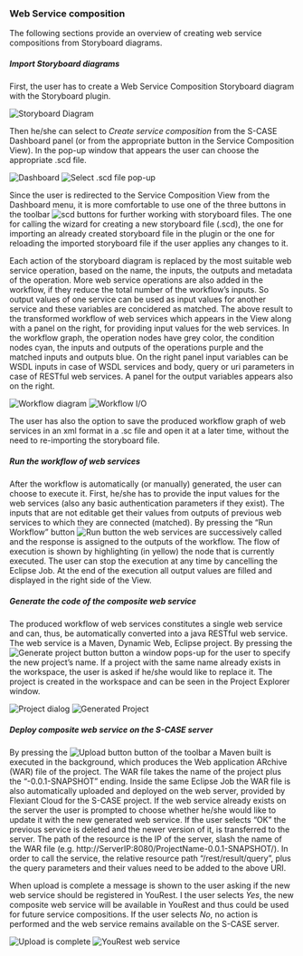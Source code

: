 ### Web Service composition

The following sections provide an overview of creating web service compositions from Storyboard diagrams.

##### Import Storyboard diagrams

First, the user has to create a Web Service Composition Storyboard diagram with the Storyboard plugin.

![Storyboard Diagram](wsc_images/storyboardDiagram.png)

Then he/she can select to *Create service composition* from the S-CASE Dashboard panel (or from the appropriate button in the Service Composition View). In the pop-up window that appears the user can choose the appropriate .scd file. 

![Dashboard](wsc_images/dashboard.bmp)
![Select .scd file pop-up](wsc_images/selectscd.png)

Since the user is redirected to the Service Composition View from the Dashboard menu, it is more comfortable to use one of the three buttons in the toolbar ![scd buttons](wsc_images/scdButtons.png) for further working with storyboard files. The one for calling the wizard for creating a new storyboard file (.scd), the one for importing an already created storyboard file in the plugin or the one for reloading the imported storyboard file if the user applies any changes to it. 

Each action of the storyboard diagram is replaced by the most suitable web service operation, based on the name, the inputs, the outputs and metadata of the operation. More web service operations are also added in the workflow, if they reduce the total number of the workflow’s inputs. So output values of one service can be used as input values for another service and these variables are concidered as matched. The above result to the transformed workflow of web services which appears in the View along with a panel on the right, for providing input values for the web services. In the workflow graph, the operation nodes have grey color, the condition nodes cyan, the inputs and outputs of the operations purple and the matched inputs and outputs blue. On the right panel input variables can be WSDL inputs in case of WSDL services and body, query or uri parameters in case of RESTful web services. A panel for the output variables appears also on the right.

![Workflow diagram](wsc_images/workflow.bmp)
![Workflow I/O](wsc_images/workflowio.bmp)

The user has also the option to save the produced workflow graph of web services in an xml format in a .sc file and open it at a later time, without the need to re-importing the storyboard file.

##### Run the workflow of web services

After the workflow is automatically (or manually) generated, the user can choose to execute it. First, he/she has to provide the input values for the web services (also any basic authentication parameters if they exist). The inputs that are not editable get their values from outputs of previous web services to which they are connected (matched). By pressing the “Run Workflow” button ![Run button](wsc_images/run.png) the web services are successively called and the response is assigned to the outputs of the workflow. The flow of execution is shown by highlighting (in yellow) the node that is currently executed. The user can stop the execution at any time by cancelling the Eclipse Job. At the end of the execution all output values are filled and displayed in the right side of the View. 

##### Generate the code of the composite web service

The produced workflow of web services constitutes a single web service and can, thus, be automatically converted into a java RESTful web service. The web service is a Maven, Dynamic Web, Eclipse project. By pressing the ![Generate project button](wsc_images/generateProject.png) button a window pops-up for the user to specify the new project’s name. If a project with the same name already exists in the workspace, the user is asked if he/she would like to replace it. The project is created in the workspace and can be seen in the Project Explorer window.

![Project dialog](wsc_images/projectDialog.bmp)
![Generated Project](wsc_images/generatedProject.bmp)


##### Deploy composite web service on the S-CASE server

By pressing the ![Upload button](wsc_images/upload.png) button of the toolbar a Maven built is executed in the background, which produces the Web application ARchive (WAR) file of the project. The WAR file takes the name of the project plus the “-0.0.1-SNAPSHOT” ending. Inside the same Eclipse Job  the WAR file is also automatically uploaded and deployed on the web server, provided by Flexiant Cloud for the S-CASE project. If the web service already exists on the server the user is prompted to choose whether he/she would like to update it with the new generated web service. If the user selects “OK” the previous service is deleted and the newer version of it, is transferred to the server. The path of the resource is the IP of the server, slash the name of the WAR file (e.g. http://ServerIP:8080/ProjectName-0.0.1-SNAPSHOT/). In order to call the service, the relative resource path “/rest/result/query”, plus the query parameters and their values need to be added to the above URI.

When upload is complete a message is shown to the user asking if the new web service should be registered in YouRest. I the user selects *Yes*, the new composite web service will be available in YouRest and thus could be used for future service compositions. If the user selects *No*, no action is performed and the web service remains available on the S-CASE server.

![Upload is complete](wsc_images/uploadComplete.bmp)
![YouRest web service](wsc_images/youRest.bmp)
